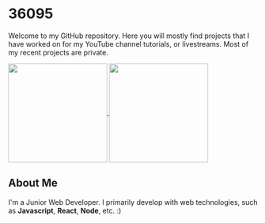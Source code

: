 <!-- markdownlint-disable MD033 -->
# 36095

Welcome to my GitHub repository. Here you will mostly find projects that I have worked on for my YouTube channel tutorials, or livestreams. Most of my recent projects are private.

<a href="https://github.com/36095">
  <picture>
  <source
    srcset="https://github-readme-stats.vercel.app/api?username=36095&layout=compact&rank_icon=github&theme=dark"
    media="(prefers-color-scheme: dark)"
  />
  <source
    srcset="https://github-readme-stats.vercel.app/api?username=36095&layout=compact&rank_icon=github&theme=light"
    media="(prefers-color-scheme: light), (prefers-color-scheme: no-preference)"
  />
  <img height=200 align="center" src="https://github-readme-stats.vercel.app/api?username=36095&layout=compact&rank_icon=github" />
</picture>
</a>
<a href="https://github.com/36095">
  <picture>
  <source
    srcset="https://github-readme-stats.vercel.app/api/top-langs/?username=36095&layout=compact&langs_count=8&theme=dark"
    media="(prefers-color-scheme: dark)"
  />
  <source
    srcset="https://github-readme-stats.vercel.app/api/top-langs/?username=36095&layout=compact&langs_count=8&theme=light"
    media="(prefers-color-scheme: light), (prefers-color-scheme: no-preference)"
  />
  <img height=200 align="center" src="https://github-readme-stats.vercel.app/api/top-langs/?username=36095&layout=compact&langs_count=8" />
</picture>
</a>

## About Me

I'm a Junior Web Developer. I primarily develop with web technologies, such as **Javascript**, **React**, **Node**, etc.
:)
